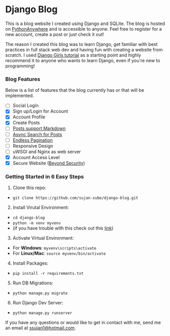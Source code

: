 # Django Blog

This is a blog website I created using Django and SQLite. The blog is hosted on [PythonAnywhere](http://ssujan1.pythonanywhere.com) and is accessible to anyone. Feel free to register for a new account, create a post or just check it out!

The reason I created this blog was to learn Django, get familiar with best practices in full stack web dev and having fun with creating a website from scratch. I used [Django Girls tutorial](http://tutorial.djangogirls.org/en/) as a starting point and highly recommend it to anyone who wants to learn Django, even if you're new to programming!

### Blog Features

Below is a list of features that the blog currently has or that will be implemented.
- [ ] Social Login
- [x] Sign up/Login for Account
- [x] Account Profile
- [x] Create Posts
- [ ] [Posts support Markdown](https://github.com/adi-/django-markdownx)
- [ ] [Async Search for Posts](https://django-ajax-search.readthedocs.io/en/latest/start.html)
- [ ] [Endless Pagination](http://django-endless-pagination.readthedocs.io/en/latest/index.html)
- [ ] Responsive Design
- [ ] uWSGI and Nginx as web server
- [x] Account Access Level
- [x] Secure Website ([Beyond Security](http://www.beyondsecurity.com/vulnerability-scanner-verification/ssujan1.pythonanywhere.com))

### Getting Started in 6 Easy Steps

1. Clone this repo: 
  * `git clone https://github.com/sujan-sube/django-blog.git`
  
2. Install Virutal Environment: 
  * `cd django-blog`
  * `python -m venv myvenv` 
  * (if you have trouble with this check out this [link](http://tutorial.djangogirls.org/en/django_installation/#virtual-environment))
  
3. Activate Virtual Environment:
  * For **Windows**: `myvenv\scripts\activate`
  * For **Linux/Mac**: `source myvenv/bin/activate`
  
4. Install Packages:
  * `pip install -r requirements.txt`
  
5. Run DB Migrations:
  * `python manage.py migrate`
  
6. Run Django Dev Server:
  * `python manage.py runserver`

  
If you have any questions or would like to get in contact with me, send me an email at ssujan1@hotmail.com.
